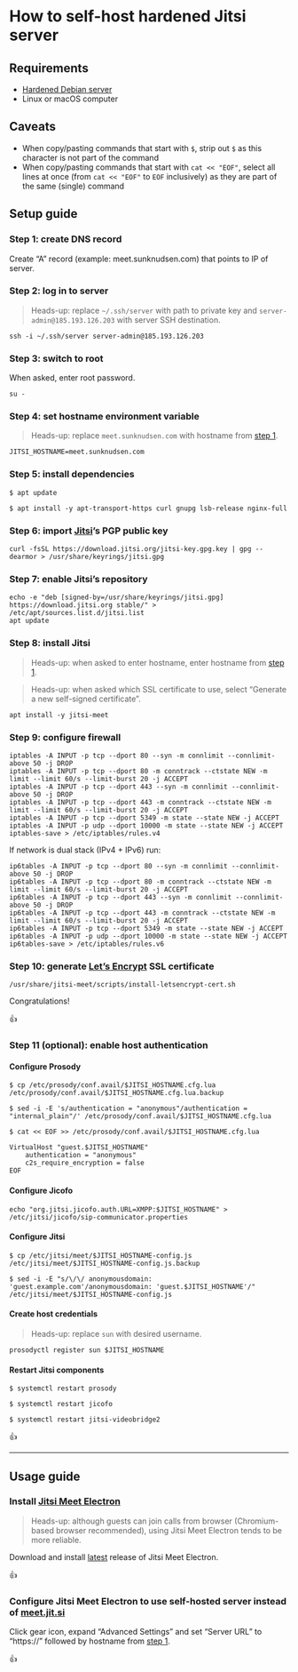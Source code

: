 <!--
Title: How to self-host hardened Jitsi server
Description: Learn how to self-host hardened Borg server.
Author: Sun Knudsen <https://github.com/sunknudsen>
Contributors: Sun Knudsen <https://github.com/sunknudsen>
Reviewers:
Publication date: 2021-11-27T12:40:50.540Z
Listed: true
Pinned:
-->

# How to self-host hardened Jitsi server

## Requirements

- [Hardened Debian server](../how-to-configure-hardened-debian-server)
- Linux or macOS computer

## Caveats

- When copy/pasting commands that start with `$`, strip out `$` as this character is not part of the command
- When copy/pasting commands that start with `cat << "EOF"`, select all lines at once (from `cat << "EOF"` to `EOF` inclusively) as they are part of the same (single) command

## Setup guide

### Step 1: create DNS record

Create “A” record (example: meet.sunknudsen.com) that points to IP of server.

### Step 2: log in to server

> Heads-up: replace `~/.ssh/server` with path to private key and `server-admin@185.193.126.203` with server SSH destination.

```shell
ssh -i ~/.ssh/server server-admin@185.193.126.203
```

### Step 3: switch to root

When asked, enter root password.

```shell
su -
```

### Step 4: set hostname environment variable

> Heads-up: replace `meet.sunknudsen.com` with hostname from [step 1](#step-1-create-dns-record).

```shell
JITSI_HOSTNAME=meet.sunknudsen.com
```

### Step 5: install dependencies

```console
$ apt update

$ apt install -y apt-transport-https curl gnupg lsb-release nginx-full
```

### Step 6: import [Jitsi](https://jitsi.org/)’s PGP public key

```shell
curl -fsSL https://download.jitsi.org/jitsi-key.gpg.key | gpg --dearmor > /usr/share/keyrings/jitsi.gpg
```

### Step 7: enable Jitsi’s repository

```shell
echo -e "deb [signed-by=/usr/share/keyrings/jitsi.gpg] https://download.jitsi.org stable/" > /etc/apt/sources.list.d/jitsi.list
apt update
```

### Step 8: install Jitsi

> Heads-up: when asked to enter hostname, enter hostname from [step 1](#step-1-create-dns-record).

> Heads-up: when asked which SSL certificate to use, select “Generate a new self-signed certificate”.

```shell
apt install -y jitsi-meet
```

### Step 9: configure firewall

```shell
iptables -A INPUT -p tcp --dport 80 --syn -m connlimit --connlimit-above 50 -j DROP
iptables -A INPUT -p tcp --dport 80 -m conntrack --ctstate NEW -m limit --limit 60/s --limit-burst 20 -j ACCEPT
iptables -A INPUT -p tcp --dport 443 --syn -m connlimit --connlimit-above 50 -j DROP
iptables -A INPUT -p tcp --dport 443 -m conntrack --ctstate NEW -m limit --limit 60/s --limit-burst 20 -j ACCEPT
iptables -A INPUT -p tcp --dport 5349 -m state --state NEW -j ACCEPT
iptables -A INPUT -p udp --dport 10000 -m state --state NEW -j ACCEPT
iptables-save > /etc/iptables/rules.v4
```

If network is dual stack (IPv4 + IPv6) run:

```shell
ip6tables -A INPUT -p tcp --dport 80 --syn -m connlimit --connlimit-above 50 -j DROP
ip6tables -A INPUT -p tcp --dport 80 -m conntrack --ctstate NEW -m limit --limit 60/s --limit-burst 20 -j ACCEPT
ip6tables -A INPUT -p tcp --dport 443 --syn -m connlimit --connlimit-above 50 -j DROP
ip6tables -A INPUT -p tcp --dport 443 -m conntrack --ctstate NEW -m limit --limit 60/s --limit-burst 20 -j ACCEPT
ip6tables -A INPUT -p tcp --dport 5349 -m state --state NEW -j ACCEPT
ip6tables -A INPUT -p udp --dport 10000 -m state --state NEW -j ACCEPT
ip6tables-save > /etc/iptables/rules.v6
```

### Step 10: generate [Let’s Encrypt](https://letsencrypt.org/) SSL certificate

```shell
/usr/share/jitsi-meet/scripts/install-letsencrypt-cert.sh
```

Congratulations!

👍

### Step 11 (optional): enable host authentication

#### Configure Prosody

```console
$ cp /etc/prosody/conf.avail/$JITSI_HOSTNAME.cfg.lua /etc/prosody/conf.avail/$JITSI_HOSTNAME.cfg.lua.backup

$ sed -i -E 's/authentication = "anonymous"/authentication = "internal_plain"/' /etc/prosody/conf.avail/$JITSI_HOSTNAME.cfg.lua

$ cat << EOF >> /etc/prosody/conf.avail/$JITSI_HOSTNAME.cfg.lua

VirtualHost "guest.$JITSI_HOSTNAME"
    authentication = "anonymous"
    c2s_require_encryption = false
EOF
```

#### Configure Jicofo

```shell
echo "org.jitsi.jicofo.auth.URL=XMPP:$JITSI_HOSTNAME" > /etc/jitsi/jicofo/sip-communicator.properties
```

#### Configure Jitsi

```console
$ cp /etc/jitsi/meet/$JITSI_HOSTNAME-config.js /etc/jitsi/meet/$JITSI_HOSTNAME-config.js.backup

$ sed -i -E "s/\/\/ anonymousdomain: 'guest.example.com'/anonymousdomain: 'guest.$JITSI_HOSTNAME'/" /etc/jitsi/meet/$JITSI_HOSTNAME-config.js
```

#### Create host credentials

> Heads-up: replace `sun` with desired username.

```shell
prosodyctl register sun $JITSI_HOSTNAME
```

#### Restart Jitsi components

```console
$ systemctl restart prosody

$ systemctl restart jicofo

$ systemctl restart jitsi-videobridge2
```

👍

---

## Usage guide

### Install [Jitsi Meet Electron](https://github.com/jitsi/jitsi-meet-electron)

> Heads-up: although guests can join calls from browser (Chromium-based browser recommended), using Jitsi Meet Electron tends to be more reliable.

Download and install [latest](https://github.com/jitsi/jitsi-meet-electron/releases/latest) release of Jitsi Meet Electron.

👍

### Configure Jitsi Meet Electron to use self-hosted server instead of [meet.jit.si](https://meet.jit.si)

Click gear icon, expand “Advanced Settings” and set “Server URL” to “https://” followed by hostname from [step 1](#step-1-create-dns-record).

👍
